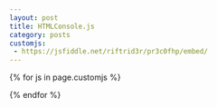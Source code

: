 ```yaml
---
layout: post
title: HTMLConsole.js
category: posts
customjs:
 - https://jsfiddle.net/riftrid3r/pr3c0fhp/embed/
---
```

{% for js in page.customjs %}
<script async type="text/javascript" src="{{ js }}"></script>
{% endfor %}
